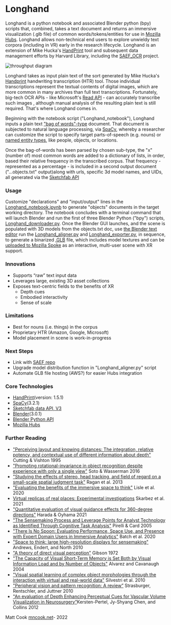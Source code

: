 # **Longhand** #
Longhand is a python notebook and associated Blender python (bpy) scripts that, combined, takes a text document and returns an immersive visualization (.glb file) of common words/tokens/entities for use in [Mozilla Hubs](https://hubs.mozilla.com/). Longhand allows non-technical end users to explore unwieldy text corpora (including in VR) early in the research lifecycle. Longhand is an extension of Mike Hucka's [HandPrint](https://github.com/caltechlibrary/handprint) tool and subsequent data management efforts by Harvard Library, including the [SAEF_OCR](https://github.com/Cook4986/SAEF_OCR) project.

![throughput diagram](https://images.squarespace-cdn.com/content/v1/532b70b6e4b0dca092974dbe/1627401430752-R7H10DTUUOSB4GKDDKD1/Longhand+Throughput_Cook2021.png?format=2500w)

Longhand takes as input plain text of the sort generated by Mike Hucka's [Handprint](https://github.com/caltechlibrary/handprint) handwriting transcription (HTR) tool. Those individual transcriptions represent the textual contents of digital images, which are more common in many archives than full text transcriptions. Fortunately, big-tech OCR APIs - like Microsoft's [Read API](https://docs.microsoft.com/en-us/azure/cognitive-services/computer-vision/vision-api-how-to-topics/call-read-api) - can accurately transcribe such images , although manual analysis of the resulting plain text is still required. That's where Longhand comes in. 

Beginning with the notebook script ("Longhand_notebook"), Longhand inputs a plain text ["bag of words"-type](https://en.wikipedia.org/wiki/Bag-of-words_model) document. That document is subjected to natural language processing, via [SpaCy](https://spacy.io/), whereby a researcher can customize the script to specify target parts-of-speech (e.g. nouns) or [named entity types](https://github.com/mchesterkadwell/named-entity-recognition), like people, objects, or locations. 

Once the bag-of-words has been parsed by chosen sub-type, the "x" (number of) most common words are added to a dictionary of lists, in order, based their relative frequency in the transcribed corpus. That frequency - represented as a percentage - is included in a second output document ("...objects.txt" output)along with urls, specific 3d model names, and UIDs, all generated via the [Sketchfab API](https://sketchfab.com/developers/data-api/v3)

### Usage
Customize "declarations" and "input/output" lines in the [Longhand_notebook.ipynb](https://github.com/Cook4986/Longhand/blob/main/Longhand_notebook.ipynb) to generate "objects" documents in the target working directory. The notebook concludes with a terminal command that will launch Blender and run the first of three Blender Python ("bpy") scripts, [Longhand_downloader.py](https://github.com/Cook4986/Longhand/blob/main/Longhand_downloader.py). Once the Blender GUI launches, and the scene is populated with 3D models from the objects.txt doc, use [the Blender text editor](https://docs.blender.org/manual/en/2.79/editors/text_editor.html) run the [Longhand_aligner.py](https://github.com/Cook4986/Longhand/blob/main/Longhand_aligner.py) and [Longhand_exporter.py](https://github.com/Cook4986/Longhand/blob/main/Longhand_exporter.py), in sequence, to generate a binarized [.GLB](https://en.wikipedia.org/wiki/GlTF) file, which includes model textures and can be [uploaded to Mozilla Spoke](https://hubs.mozilla.com/docs/spoke-creating-projects.html) as an interactive, multi-user scene with XR support. 

### Innovations
* Supports “raw” text input data
* Leverages large, existing 3D asset collections
* Exposes text-centric fields to the benefits of XR
  * Depth cues
  * Embodied interactivity
  * Sense of scale
### Limitations
* Best for nouns (i.e. things) in the corpus
* Proprietary HTR (Amazon, Google, Microsoft)
* Model placement in scene is work-in-progress 
### Next Steps
* Link with [SAEF repo](https://github.com/Cook4986/SAEF_OCR)
* Upgrade model distribution function in "Longhand_aligner.py" script
* Automate GLB file hosting (AWS?) for easier Hubs integration
### Core Technologies
 * [HandPrint](https://github.com/caltechlibrary/handprint)(version: 1.5.1)
 * [SpaCy](https://github.com/explosion/spaCy)(3.2.1)
 * [Sketchfab data API, V3](https://docs.sketchfab.com/data-api/v3/index.html)
 * [Blender](https://www.blender.org/)(3.0.1)
 * [Blender Python API](https://docs.blender.org/api/current/index.html)
 * [Mozilla Hubs](https://github.com/mozilla/hubs)
### Further Reading
* ["Perceiving layout and knowing distances: The integration, relative potency, and contextual use of different information about depth"](https://www.researchgate.net/profile/James-Cutting/publication/236964257_Perceiving_layout_and_knowing_distances_The_interaction_relative_potency_and_contextual_use_of_different_information_about_depth/links/0c96051a7a988e9232000000/Perceiving-layout-and-knowing-distances-The-interaction-relative-potency-and-contextual-use-of-different-information-about-depth.pdf) Cutting & Vishton 1995
* ["Promoting rotational-invariance in object recognition despite experience with only a single view"](https://www.sciencedirect.com/science/article/pii/S0376635715300735?casa_token=RFiw0OhRdPsAAAAA:7rb-Hsu-ZnPZs2l1iwr2g61yJCY4lXp6nfRIP299JcLv7G7L8EmALA3VzYyQ910dIfLKj1lh) Soto & Wasserman 2016
* ["Studying the effects of stereo, head tracking, and field of regard on a small-scale spatial judgment task"](https://ieeexplore.ieee.org/stamp/stamp.jsp?arnumber=6261311&casa_token=101RdCpGgAgAAAAA:tW7Hjpk6IvHNIcPI1gnoxbVBMCxtnU9sNHan2L0xB36jFL_Oz_kskc49IlVyb0YBsOcC5s0) Ragan et al. 2013
* ["Evaluating the benefits of the immersive space to think"](https://infovis.cs.vt.edu/sites/default/files/WEVR2020_Lisle.pdf) Lisle et al. 2020
* [Virtual replicas of real places: Experimental investigations](https://ieeexplore.ieee.org/abstract/document/9483619?casa_token=byJ-FUFnO6kAAAAA:U6WLbgSz5wMUsxrDZezeC--BmqKY7LKTPvpDBOOO2LL2UcBmgZAZ9XHMObFTFe6dy0nDzWY) Skarbez et al. 2021
* ["Quantitative evaluation of visual guidance effects for 360-degree directions"](https://link.springer.com/article/10.1007/s10055-021-00574-7) Harada & Oyhama 2021
* ["The Sensemaking Process and Leverage Points for Analyst Technology as Identified Through Cognitive Task Analysis"](https://www.e-education.psu.edu/geog885/sites/www.e-education.psu.edu.geog885/files/geog885q/file/Lesson_02/Sense_Making_206_Camera_Ready_Paper.pdf) Pirelli & Card 2005
* ["There Is No Spoon: Evaluating Performance, Space Use, and Presence with Expert Domain Users in Immersive Analytics"](https://ieeexplore.ieee.org/abstract/document/8820171?casa_token=YmPsNHmA6bgAAAAA:01jAPRcwrGHw6EMeOROp_HnbMAIpBqv-FFmSx1f7WwQSnqJUBC7D1PCNoR4QCJv8YDEIlmM) Batch et al. 2020
* ["Space to think: large high-resolution displays for sensemaking"](https://dl.acm.org/doi/abs/10.1145/1753326.1753336?casa_token=QaujgYdz_WwAAAAA:UxZS8_ZIvM1MnJxEDre7qjy4CKk4ay4DznPaUfbM0q52MWhq6J_LsT44q-Yd-STGeX7fSwzu4Sc) Andrews, Endert, and North 2010
* ["A theory of direct visual perception"](https://monoskop.org/images/1/12/Gibson_James_J_1972_2002_A_Theory_of_Direct_Visual_Perception.pdf) Gibson 1972
* ["The Capacity of Visual Short-Term Memory is Set Both by Visual Information Load and by Number of Objects"](https://journals.sagepub.com/doi/full/10.1111/j.0963-7214.2004.01502006.x?casa_token=hz68zoEojfAAAAAA%3AXgTymvc1EPi_b5RVMoBsseOrIK31B8MsuINWI46cGw8EldYvovacJIlQIRsJ1fjEX7drHwMpYMQ) Alvarez and Cavanaugh 2004
* ["Visual spatial learning of complex object morphologies through the interaction with virtual and real-world data"](https://www.sciencedirect.com/science/article/pii/S0142694X10000128?casa_token=8P-CO_HqYmkAAAAA:YsBBDG1svWOeaylHEqazgOIdRnRLxYIxUT403mSejcle87KsRDOEypAi-LnHe8-vkFGCyzwj) Silvestri et al. 2010
* ["Peripheral vision and pattern recognition: A review”](https://jov.arvojournals.org/article.aspx?articleid=2191825) Strasburger, Rentschler, and Juttner 2010
* ["An evaluation of Depth Enhancing Perceptual Cues for Vascular Volume Visualization in Neurosurgery”](https://ieeexplore.ieee.org/abstract/document/6620865?casa_token=IvrlmZRQ-J4AAAAA:Me20NjzNmt4e6xe_6PYt51zA91yDYvY8Od1drMeYfJtX-Uo-Vjfp-U_hTkxJue1US9Q6h_s)Kersten-Pertel, Jy-Shyang Chen, and Collins 2012 


Matt Cook [mncook.net](https://www.mncook.net/)- 2022
